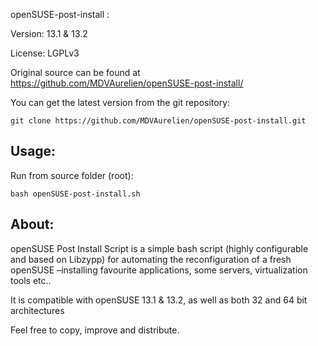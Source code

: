 openSUSE-post-install :

Version: 13.1 & 13.2

License: LGPLv3

Original source can be found at https://github.com/MDVAurelien/openSUSE-post-install/

You can get the latest version from the git repository:

    git clone https://github.com/MDVAurelien/openSUSE-post-install.git

## Usage:

Run from source folder (root):

    bash openSUSE-post-install.sh

## About:

openSUSE Post Install Script is a simple bash script (highly configurable and based on Libzypp) for automating the reconfiguration of a fresh openSUSE –installing favourite applications, some servers, virtualization tools etc.. 

It is compatible with openSUSE 13.1 & 13.2, as well as both 32 and 64 bit architectures 

Feel free to copy, improve and distribute.
